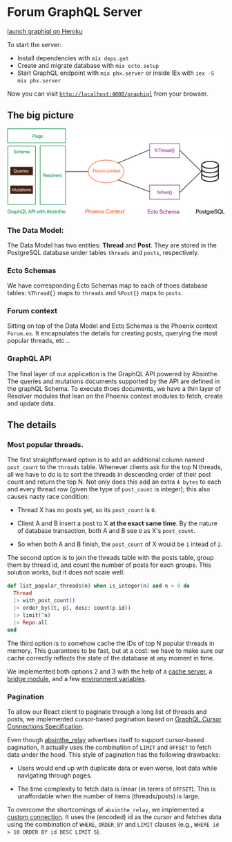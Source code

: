 # Forum GraphQL Server

[launch graphiql on Heroku](https://intense-tor-69986.herokuapp.com/graphiql)

To start the server:

  * Install dependencies with `mix deps.get`
  * Create and migrate database with `mix ecto.setup`
  * Start GraphQL endpoint with `mix phx.server` or inside IEx with `iex -S mix phx.server`

Now you can visit [`http://localhost:4000/graphiql`](http://localhost:4000/graphiql) from your browser.


## The big picture

  ![App design](app_overview.png)

### The Data Model:

The Data Model has two entities: **Thread** and **Post**. They are stored
in the PostgreSQL database under tables `threads` and `posts`, respectively.

### Ecto Schemas

We have corresponding Ecto Schemas map to each of thoes database tables:
`%Thread{}` maps to `threads` and `%Post{}` maps to `posts`.

### Forum context

Sitting on top of the Data Model and Ecto Schemas is the Phoenix context
`Forum.ex`. It encapsulates the details for creating posts, querying the
most popular threads, etc...

### GraphQL API

The final layer of our application is the GraphQL API powered by Absinthe.
The queries and mutations documents supported by the API are defined in the
graphQL Schema. To execute thoes documents, we have a thin layer of Resolver
modules that lean on the Phoenix context modules to fetch, create and update
data.

## The details

### Most popular threads.

The first straightforward option is to add an additional column named
`post_count` to the `threads` table. Whenever clients ask for the top N
threads, all we have to do is to sort the threads in descending order of
their post count and return the top N. Not only does this add an extra
`4 bytes` to each and every thread row (given the type of `post_count` is
integer); this also causes nasty race condition:

  - Thread X has no posts yet, so its `post_count` is `0`.

  - Client A and B insert a post to X **at the exact same time**. By the
    nature of database transaction, both A and B see `0` as X's `post_count`.

  - So when both A and B finish, the `post_count` of X would be `1` intead of
    `2`.

The second option is to join the threads table with the posts table, group
them by thread id, and count the number of posts for each groups. This
solution works, but it does not scale well:

```elixir
def list_popular_threads(n) when is_integer(n) and n > 0 do
  Thread
  |> with_post_count()
  |> order_by([t, p], desc: count(p.id))
  |> limit(^n)
  |> Repo.all
end
```

The third option is to somehow cache the IDs of top N popular threads in
memory. This guarantees to be fast, but at a cost: we have to make sure
our cache correctly reflects the state of the database at any moment in time.

We implemented both options 2 and 3 with the help of a [cache server](lib/yojee/thread_cache.ex), a [bridge module](lib/yojee/forum_bridge.ex), and a few [environment variables](https://github.com/ngoclinhng/forum-backend/blob/306269874f25fa2d3dd0b07b2489bde0c66905d8/config/test.exs#L31).

### Pagination

To allow our React client to paginate through a long list of threads and
posts, we implemented cursor-based pagination based on [GraphQL Cursor Connections Specification](https://relay.dev/graphql/connections.htm).

Even though [absinthe_relay](https://hexdocs.pm/absinthe_relay/readme.html)
advertises itself to support cursor-based pagination, it actually uses the
combination of `LIMIT` and `OFFSET` to fetch data under the hood. This style
of pagination has the following drawbacks:

  - Users would end up with duplicate data or even worse, lost data while
    navigating through pages.

  - The time complexity to fetch data is linear (in terms of `OFFSET`). This
    is unaffordable when the number of items (threads/posts) is large.

To overcome the shortcomings of `absinthe_relay`, we implemented a [custom connection](lib/yojee_web/resolvers/connection.ex). It uses the (encoded) id as the
cursor and fetches data using the combination of `WHERE`, `ORDER_BY` and
`LIMIT` clauses (e.g., `WHERE id > 10 ORDER BY id DESC LIMIT 5`).